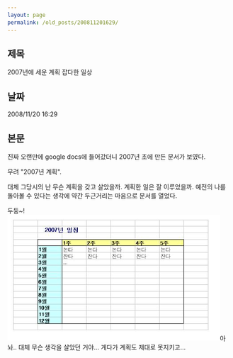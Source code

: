 ```yaml
---
layout: page
permalink: /old_posts/200811201629/
---
```


## 제목
2007년에 세운 계획 잡다한 일상

## 날짜
2008/11/20 16:29

## 본문
진짜 오랜만에 google docs에 들어갔더니 2007년 초에 만든 문서가 보였다.

무려 "2007년 계획".

대체 그당시의 난 무슨 계획을 갖고 살았을까. 계획한 일은 잘 이루었을까.
예전의 나를 돌아볼 수 있다는 생각에 약간 두근거리는 마음으로 문서를 열었다.



<a name="4741541_1"></a>두둥~!
![c0003499_492511969121d.jpg](200811201629/c0003499_492511969121d.jpg)아놔.. 대체 무슨 생각을 살았던 거야...
게다가 계획도 제대로 못지키고...